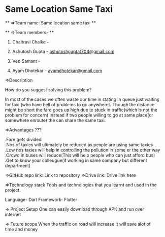 # Same Location Same Taxi 
 
** =>Team name: Same location same taxi ** 

** =>Team members- **

1. Chaitravi Chalke - 

2. Ashutosh Gupta - ashutoshgupta1704@gmail.com

3. Ved Samant - 

4. Ayam Dhotekar - ayamdhotekar@gmail.com

=>Description

How do you suggest solving this problem? 

In most of the cases we often waste our time in stating in queue just waiting for taxi (who have hell of problems to go anywhere). Though the distance might be short the fare goes up high due to stuck in traffic(which is not the problem for concern) instead if two people willing to go at same place(or somewhere enroute) the can share the same taxi. 


=>Advantages ??? 

.Fare gets divided  
.Nos of taxies will ultimately be reduced as people are using same taxies 
.Low nos taxies will help in controlling the pollution in some or the other way 
.Crowd in buses will reduce(This will help people who can just afford bus) 
.Get to know your colleugue(if working in same company but different department) 


=>GitHub repo link: Link to repository
=>Drive link: Drive link here

=>Technology stack
Tools and technologies that you learnt and used in the project.

Language- Dart
Framework- Flutter

=> Project Setup
One can easily download through APK and run over internet

=> Future scope
When the traffic on road will increase it will save alot of time and money








